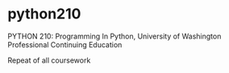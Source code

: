 # python210
PYTHON 210: Programming In Python, University of Washington Professional Continuing Education

Repeat of all coursework
